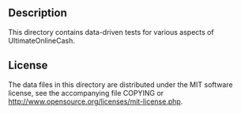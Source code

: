 Description
------------

This directory contains data-driven tests for various aspects of UltimateOnlineCash.

License
--------

The data files in this directory are distributed under the MIT software
license, see the accompanying file COPYING or
http://www.opensource.org/licenses/mit-license.php.


